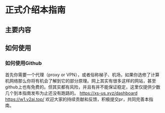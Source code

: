 ﻿# 正式介绍本指南
## 主要内容
## 
## 如何使用
### 如何使用Github
首先你需要一个代理（proxy or VPN），或者俗称梯子、机场，如果你选修了计算机网络那么你将有机会了解到它的部分原理。网上其实有很多这样的网站，甚至github上也有免费的。但其实都有风险，并且有并不能保证稳定，这里仅提供少数几个到本指南发布为止还没有跑路的。
https://xs-us.xyz/dashboard
https://w1.v2ai.top/
欢迎大家的持续贡献和反馈，积极提交pr，共同完善本指南。

